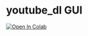 # youtube_dl GUI
[![Open In Colab](https://colab.research.google.com/assets/colab-badge.svg)](https://colab.research.google.com/github/greytelent/youtube_dl-GUI/blob/main/youtube_dl_GUI.ipynb)
